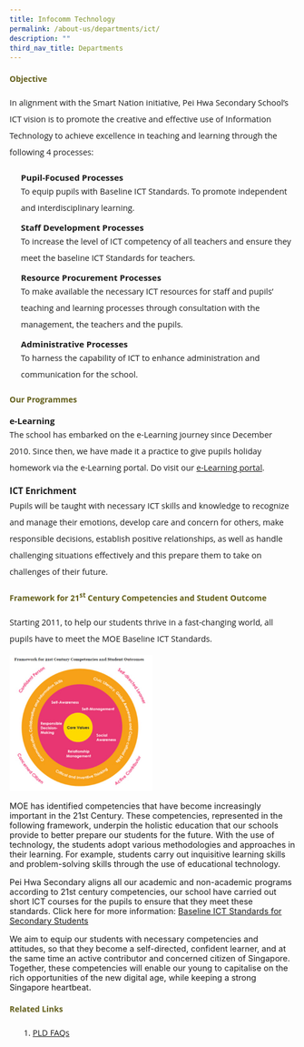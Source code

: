```yaml
---
title: Infocomm Technology
permalink: /about-us/departments/ict/
description: ""
third_nav_title: Departments
---
```

<h4 style="color:#635f1a;font-weight:bold;font-family:Open Sans;">
Objective</h4>

<p style="font-size:14.5px; line-height:2;margin-top:15px; font-family:Open Sans">In alignment with the Smart Nation initiative, Pei Hwa Secondary School&rsquo;s ICT vision is to promote the creative and effective use of Information Technology to achieve excellence in teaching and learning through the following 4 processes:</p>

<p style="margin:5px 0 5px 20px; font-size:15px; line-height:2; font-family:Open Sans;"><strong style="font-family:Open Sans;">Pupil-Focused Processes</strong></p>
<p style="font-size:14.5px; line-height:2;margin:-10px 0 5px 20px;font-family:Open Sans;">To equip pupils with Baseline ICT Standards. To promote independent and interdisciplinary learning.</p>


<p style="margin:5px 0 5px 20px; font-size:15px; line-height:2; font-family:Open Sans;"><strong style="font-family:Open Sans;">Staff Development Processes</strong></p>
<p style="font-size:14.5px; line-height:2;margin:-10px 0 5px 20px;font-family:Open Sans;">To increase the&nbsp;level of ICT competency of all teachers and ensure they meet the baseline ICT Standards for teachers.</p>

<p style="margin:5px 0 5px 20px; font-size:15px; line-height:2; font-family:Open Sans;"><strong style="font-family:Open Sans;">Resource Procurement Processes</strong></p>
<p style="font-size:14.5px; line-height:2;margin:-10px 0 5px 20px;font-family:Open Sans;">To make available the necessary ICT resources for staff and pupils&rsquo; teaching and learning processes through consultation with the management, the teachers and the pupils.</p>

<p style="margin:5px 0 5px 20px; font-size:15px; line-height:2; font-family:Open Sans;"><strong style="font-family:Open Sans;">Administrative Processes</strong></p>
<p style="font-size:14.5px; line-height:2;margin:-10px 0 5px 20px;font-family:Open Sans;">To harness the capability of ICT to enhance administration and communication for the school.</p>


<h4 style="color:#635f1a;font-weight:bold;font-family:Open Sans;">
Our Programmes</h4>

<p style="margin-top:15px;font-size:15px;"><strong style="font-family:Open Sans;">e-Learning</strong></p>
<p style="font-size:14.5px; line-height:2;margin:-15px 0 13px 0px;font-family:Open Sans;">The school has embarked on the e-Learning journey since December 2010. Since then, we have made it a practice to give pupils holiday homework via the e-Learning portal. Do visit our&nbsp;<a href="https://vle.learning.moe.edu.sg/login">e-Learning portal</a>.</p>

<p style="margin-top:15px;font-size:15.5px;"><strong style="font-family:Open Sans;">ICT Enrichment</strong></p>
<p style="font-size:14.5px; line-height:2;margin:-15px 0 13px 0px;font-family:Open Sans;">Pupils will be taught with necessary ICT skills and knowledge to recognize and manage their emotions, develop care and concern for others, make responsible decisions, establish positive relationships, as well as handle challenging situations effectively and this prepare them to take on challenges of their future.</p>


<h4 style="color:#635f1a;font-weight:bold;font-family:Open Sans;">
Framework for 21<sup>st</sup>&nbsp;Century Competencies and Student Outcome</h4>

<p style="font-size:14.5px; line-height:2;margin-top:15px; font-family:Open Sans">Starting 2011, to help our students thrive in a fast-changing world, all pupils have to meet the MOE Baseline ICT Standards.</p>

<img style="width: 50%;" src="/images/frameworkICT.jpg" />

<p style="2;margin-top:15px;font-size:14.5px; line-height:font-family:Open Sans;">MOE has identified competencies that have become increasingly important in the 21st Century. These competencies, represented in the following framework, underpin the holistic education that our schools provide to better prepare our students for the future. With the use of technology, the students adopt various methodologies and approaches in their learning. For example, students carry out inquisitive learning skills and problem-solving skills through the use of educational technology.</p>

<p style="2;margin-top:15px;font-size:14.5px; line-height:font-family:Open Sans;">Pei Hwa Secondary aligns all our academic and non-academic programs according to 21st century competencies, our school have carried out short ICT courses for the pupils to ensure that they meet these standards. Click here for more information:&nbsp;<a href="/programmes/ict-enrichment/">Baseline ICT Standards for Secondary Students</a></p>

<p style="2;margin-top:15px;font-size:14.5px; line-height:font-family:Open Sans;">We aim to equip our students with necessary competencies and attitudes, so that they become a self-directed, confident learner, and at the same time an active contributor and concerned citizen of Singapore. Together, these competencies will enable our young to capitalise on the rich opportunities of the new digital age, while keeping a strong Singapore heartbeat.</p>


<h4 style="color:#635f1a;font-weight:bold;font-family:Open Sans;">
Related Links</h4>

<ol style="margin-top:5px;">
<li  style="font-size:14.5px; line-height:2;margin-left:17px;font-family:Open Sans;"><a href="/pld-faqs/">PLD FAQs</a></li>
</ol>